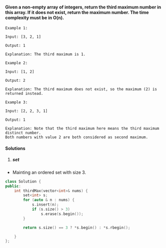 #### Given a non-empty array of integers, return the third maximum number in this array. If it does not exist, return the maximum number. The time complexity must be in O(n).

```
Example 1:

Input: [3, 2, 1]

Output: 1

Explanation: The third maximum is 1.

Example 2:

Input: [1, 2]

Output: 2

Explanation: The third maximum does not exist, so the maximum (2) is returned instead.

Example 3:

Input: [2, 2, 3, 1]

Output: 1

Explanation: Note that the third maximum here means the third maximum distinct number.
Both numbers with value 2 are both considered as second maximum.
```


#### Solutions

1. ##### set

- Mainting an ordered set with size 3.

```c++
class Solution {
public:
    int thirdMax(vector<int>& nums) {
        set<int> s;
        for (auto & n : nums) {
            s.insert(n);
            if (s.size() > 3)
                s.erase(s.begin());
        }

        return s.size() == 3 ? *s.begin() : *s.rbegin();

    }
};
```